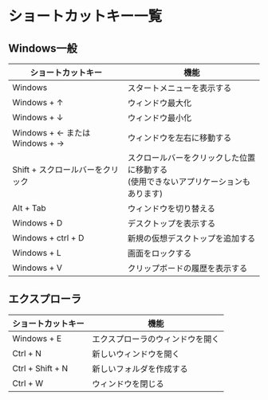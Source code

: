 # ショートカットキー一覧

## Windows一般

| ショートカットキー | 機能 |
| - | - |
| Windows | スタートメニューを表示する |
| Windows + ↑ | ウィンドウ最大化 |
| Windows + ↓ | ウィンドウ最小化 |
| Windows + ← または Windows + → | ウィンドウを左右に移動する |
| Shift + スクロールバーをクリック | スクロールバーをクリックした位置に移動する<br>(使用できないアプリケーションもあります) |
| Alt + Tab | ウィンドウを切り替える |
| Windows + D | デスクトップを表示する |
| Windows + ctrl + D| 新規の仮想デスクトップを追加する |
| Windows + L | 画面をロックする |
| Windows + V | クリップボードの履歴を表示する |

## エクスプローラ

| ショートカットキー | 機能 |
| - | - |
| Windows + E | エクスプローラのウィンドウを開く |
| Ctrl + N | 新しいウィンドウを開く |
| Ctrl + Shift + N | 新しいフォルダを作成する |
| Ctrl + W | ウィンドウを閉じる |
